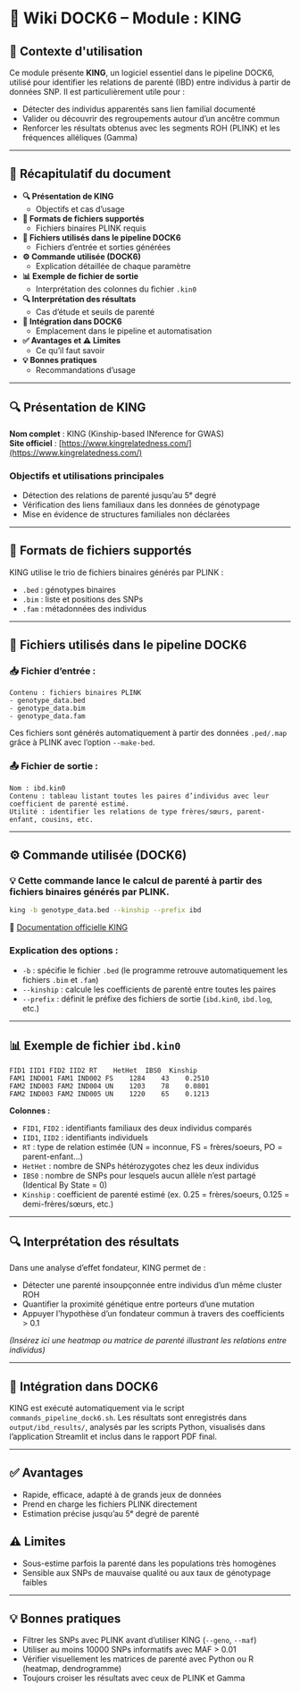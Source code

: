 # 🧬 Wiki DOCK6 – Module : KING

## 📌 Contexte d'utilisation

Ce module présente **KING**, un logiciel essentiel dans le pipeline DOCK6, utilisé pour identifier les relations de parenté (IBD) entre individus à partir de données SNP. Il est particulièrement utile pour :

- Détecter des individus apparentés sans lien familial documenté
- Valider ou découvrir des regroupements autour d’un ancêtre commun
- Renforcer les résultats obtenus avec les segments ROH (PLINK) et les fréquences alléliques (Gamma)

---

## 📖 Récapitulatif du document

- **🔍 Présentation de KING**
  - Objectifs et cas d’usage
- **📁 Formats de fichiers supportés**
  - Fichiers binaires PLINK requis
- **🔄 Fichiers utilisés dans le pipeline DOCK6**
  - Fichiers d’entrée et sorties générées
- **⚙️ Commande utilisée (DOCK6)**
  - Explication détaillée de chaque paramètre
- **📊 Exemple de fichier de sortie**
  - Interprétation des colonnes du fichier `.kin0`
- **🔍 Interprétation des résultats**
  - Cas d’étude et seuils de parenté
- **🧪 Intégration dans DOCK6**
  - Emplacement dans le pipeline et automatisation
- **✅ Avantages et ⚠️ Limites**
  - Ce qu’il faut savoir
- **💡 Bonnes pratiques**
  - Recommandations d’usage

---

## 🔍 Présentation de KING

**Nom complet** : KING (Kinship-based INference for GWAS)  
**Site officiel** : [https://www.kingrelatedness.com/](https://www.kingrelatedness.com/)

### Objectifs et utilisations principales
- Détection des relations de parenté jusqu’au 5ᵉ degré
- Vérification des liens familiaux dans les données de génotypage
- Mise en évidence de structures familiales non déclarées

---

## 📁 Formats de fichiers supportés

KING utilise le trio de fichiers binaires générés par PLINK :

- `.bed` : génotypes binaires
- `.bim` : liste et positions des SNPs
- `.fam` : métadonnées des individus

---

## 🔄 Fichiers utilisés dans le pipeline DOCK6

### 📥 Fichier d’entrée :
```
Contenu : fichiers binaires PLINK
- genotype_data.bed
- genotype_data.bim
- genotype_data.fam
```
Ces fichiers sont générés automatiquement à partir des données `.ped/.map` grâce à PLINK avec l’option `--make-bed`.

### 📤 Fichier de sortie :
```
Nom : ibd.kin0
Contenu : tableau listant toutes les paires d’individus avec leur coefficient de parenté estimé.
Utilité : identifier les relations de type frères/sœurs, parent-enfant, cousins, etc.
```
---

## ⚙️ Commande utilisée (DOCK6)

### 💡 Cette commande lance le calcul de parenté à partir des fichiers binaires générés par PLINK.
```bash
king -b genotype_data.bed --kinship --prefix ibd
```
🔗 [Documentation officielle KING](https://www.kingrelatedness.com/manual.html)

### Explication des options :
- `-b` : spécifie le fichier `.bed` (le programme retrouve automatiquement les fichiers `.bim` et `.fam`)
- `--kinship` : calcule les coefficients de parenté entre toutes les paires
- `--prefix` : définit le préfixe des fichiers de sortie (`ibd.kin0`, `ibd.log`, etc.)

---

## 📊 Exemple de fichier `ibd.kin0`
```
FID1 IID1 FID2 IID2 RT    HetHet  IBS0  Kinship
FAM1 IND001 FAM1 IND002 FS    1284    43    0.2510
FAM2 IND003 FAM2 IND004 UN    1203    78    0.0801
FAM2 IND003 FAM2 IND005 UN    1220    65    0.1213
```

**Colonnes :**
- `FID1`, `FID2` : identifiants familiaux des deux individus comparés
- `IID1`, `IID2` : identifiants individuels
- `RT` : type de relation estimée (UN = inconnue, FS = frères/soeurs, PO = parent-enfant...)
- `HetHet` : nombre de SNPs hétérozygotes chez les deux individus
- `IBS0` : nombre de SNPs pour lesquels aucun allèle n’est partagé (Identical By State = 0)
- `Kinship` : coefficient de parenté estimé (ex. 0.25 = frères/soeurs, 0.125 = demi-frères/sœurs, etc.)
---

## 🔍 Interprétation des résultats

Dans une analyse d’effet fondateur, KING permet de :

- Détecter une parenté insoupçonnée entre individus d’un même cluster ROH
- Quantifier la proximité génétique entre porteurs d’une mutation
- Appuyer l’hypothèse d’un fondateur commun à travers des coefficients > 0.1

*(Insérez ici une heatmap ou matrice de parenté illustrant les relations entre individus)*

---

## 🧪 Intégration dans DOCK6

KING est exécuté automatiquement via le script `commands_pipeline_dock6.sh`. Les résultats sont enregistrés dans `output/ibd_results/`, analysés par les scripts Python, visualisés dans l’application Streamlit et inclus dans le rapport PDF final.

---

## ✅ Avantages
- Rapide, efficace, adapté à de grands jeux de données
- Prend en charge les fichiers PLINK directement
- Estimation précise jusqu’au 5ᵉ degré de parenté

## ⚠️ Limites
- Sous-estime parfois la parenté dans les populations très homogènes
- Sensible aux SNPs de mauvaise qualité ou aux taux de génotypage faibles

---

## 💡 Bonnes pratiques
- Filtrer les SNPs avec PLINK avant d’utiliser KING (`--geno`, `--maf`)
- Utiliser au moins 10000 SNPs informatifs avec MAF > 0.01
- Vérifier visuellement les matrices de parenté avec Python ou R (heatmap, dendrogramme)
- Toujours croiser les résultats avec ceux de PLINK et Gamma


